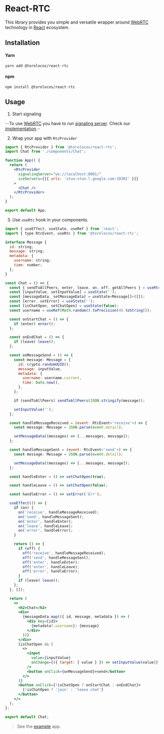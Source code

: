 # React-RTC

This library provides you simple and versatile wrapper around [WebRTC](https://webrtc.org/) technology in [React](https://reactjs.org/) ecosystem.

## Installation

#### Yarn

```shell
yarn add @torolocos/react-rtc
```

#### npm

```shell
npm install @torolocos/react-rtc
```

## Usage

1. Start signaling

⋅⋅⋅To use [WebRTC](https://webrtc.org/) you have to run [signaling server](https://www.wowza.com/blog/webrtc-signaling-servers). Check our [implementation](https://github.com/torolocos/react-rtc/tree/main/apps/signaling).⋅⋅

2. Wrap your app with `RtcProvider`

```jsx
import { RtcProvider } from '@torolocos/react-rtc';
import Chat from './components/Chat';

function App() {
  return (
    <RtcProvider
      signalingServer="ws://localhost:8001/"
      iceServers={[{ urls: 'stun:stun.l.google.com:19302' }]}
    >
      <Chat />
    </RtcProvider>
  );
}

export default App;
```

3. Use `useRtc` hook in your components.

```jsx
import { useEffect, useState, useRef } from 'react';
import { type RtcEvent, useRtc } from '@torolocos/react-rtc';

interface Message {
  id: string;
  message: string;
  metadata: {
    username: string;
    time: number;
  };
}

const Chat = () => {
  const { sendToAllPeers, enter, leave, on, off, getAllPeers } = useRtc();
  const [inputValue, setInputValue] = useState('');
  const [messageData, setMessageData] = useState<Message[]>([]);
  const [error, setError] = useState('');
  const [isChatOpen, setChatOpen] = useState(false);
  const username = useRef(Math.random().toPrecision(4).toString());

  const onStartChat = () => {
    if (enter) enter();
  };

  const onEndChat = () => {
    if (leave) leave();
  };

  const onMessageSend = () => {
    const message: Message = {
      id: crypto.randomUUID(),
      message: inputValue,
      metadata: {
        username: username.current,
        time: Date.now(),
      },
    };

    if (sendToAllPeers) sendToAllPeers(JSON.stringify(message));

    setInputValue('');
  };

  const handleMessageReceived = (event: RtcEvent<'receive'>) => {
    const message: Message = JSON.parse(event.detail);

    setMessageData((messages) => [...messages, message]);
  };

  const handleMessageSent = (event: RtcEvent<'send'>) => {
    const message: Message = JSON.parse(event.detail);

    setMessageData((messages) => [...messages, message]);
  };

  const handleEnter = () => setChatOpen(true);

  const handleLeave = () => setChatOpen(false);

  const handleError = () => setError('Err');

  useEffect(() => {
    if (on) {
      on('receive', handleMessageReceived);
      on('send', handleMessageSent);
      on('enter', handleEnter);
      on('leave', handleLeave);
      on('error', handleError);
    }

    return () => {
      if (off) {
        off('receive', handleMessageReceived);
        off('send', handleMessageSent);
        off('enter', handleEnter);
        off('enter', handleLeave);
        off('error', handleError);
      }
      if (leave) leave();
    };
  }, []);

  return (
    <>
      <h2>Chat</h2>
      <div>
        {messageData.map(({ id, message, metadata }) => (
          <div key={id}>
            {metadata?.username}: {message}
          </div>
        ))}
      </div>
      {isChatOpen && (
        <>
          <input
            value={inputValue}
            onChange={({ target: { value } }) => setInputValue(value)}
          />
          <button onClick={onMessageSend}>send</button>
        </>
      )}
      <button onClick={!isChatOpen ? onStartChat : onEndChat}>
        {!isChatOpen ? 'join' : 'leave chat'}
      </button>
    </>
  );
};

export default Chat;
```

> See the [example](https://github.com/torolocos/react-rtc/tree/main/apps/example) app.
